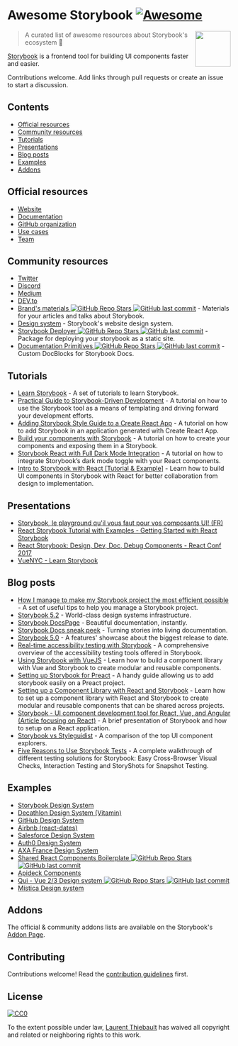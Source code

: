 # Awesome Storybook [![Awesome](https://awesome.re/badge.svg)](https://awesome.re)

[<img src="https://github.com/lauthieb/awesome-storybook/raw/master/storybook-logo.svg" align="right" width="80">](https://storybook.js.org)

> A curated list of awesome resources about Storybook's ecosystem :art:

[Storybook](https://storybook.js.org) is a frontend tool for building UI components faster and easier.

Contributions welcome. Add links through pull requests or create an issue to start a discussion.

## Contents

- [Official resources](#official-resources)
- [Community resources](#community-resources)
- [Tutorials](#tutorials)
- [Presentations](#presentations)
- [Blog posts](#blog-posts)
- [Examples](#examples)
- [Addons](#addons)

## Official resources

- [Website](https://storybook.js.org)
- [Documentation](https://storybook.js.org/docs/basics/introduction/)
- [GitHub organization](https://github.com/storybookjs)
- [Use cases](https://storybook.js.org/use-cases/)
- [Team](https://storybook.js.org/team/)

## Community resources

- [Twitter](https://twitter.com/storybookjs)
- [Discord](https://discordapp.com/invite/UUt2PJb)
- [Medium](https://medium.com/storybookjs)
- [DEV.to](https://dev.to/t/storybook)
- [Brand's materials ![GitHub Repo Stars](https://img.shields.io/github/stars/storybookjs/brand) ![GitHub last commit](https://img.shields.io/github/last-commit/storybookjs/brand)](https://github.com/storybookjs/brand) - Materials for your articles and talks about Storybook.
- [Design system](https://storybooks-official.netlify.com) - Storybook's website design system.
- [Storybook Deployer ![GitHub Repo Stars](https://img.shields.io/github/stars/storybookjs/storybook-deployer) ![GitHub last commit](https://img.shields.io/github/last-commit/storybookjs/storybook-deployer)](https://github.com/storybookjs/storybook-deployer) - Package for deploying your storybook as a static site.
- [Documentation Primitives ![GitHub Repo Stars](https://img.shields.io/github/stars/DAN-AKL/storybook-documentation-primitives) ![GitHub last commit](https://img.shields.io/github/last-commit/DAN-AKL/storybook-documentation-primitives)](https://github.com/DAN-AKL/storybook-documentation-primitives) - Custom DocBlocks for Storybook Docs.

## Tutorials

- [Learn Storybook](https://www.learnstorybook.com/) - A set of tutorials to learn Storybook.
- [Practical Guide to Storybook-Driven Development](https://dzone.com/articles/practical-guide-to-storybook-driven-development) - A tutorial on how to use the Storybook tool as a means of templating and driving forward your development efforts.
- [Adding Storybook Style Guide to a Create React App](https://www.youtube.com/watch?v=va-JzrmaiUM) - A tutorial on how to add Storybook in an application generated with Create React App.
- [Build your components with Storybook](https://www.youtube.com/watch?v=_jttw14T52o) - A tutorial on how to create your components and exposing them in a Storybook.
- [Storybook React with Full Dark Mode Integration](https://davidyeiser.com/tutorials/storybook-react-with-dark-mode) - A tutorial on how to integrate Storybook’s dark mode toggle with your React components.
- [Intro to Storybook with React [Tutorial & Example]](https://snipcart.com/blog/storybook-react-tutorial-example) - Learn how to build UI components in Storybook with React for better collaboration from design to implementation.

## Presentations

- [Storybook, le playground qu'il vous faut pour vos composants UI! (FR)](https://www.youtube.com/watch?v=zMpSwo03aKo)
- [React Storybook Tutorial with Examples - Getting Started with React Storybook](https://www.youtube.com/watch?v=E2c183LS4lA)
- [React Storybook: Design, Dev, Doc, Debug Components - React Conf 2017](https://www.youtube.com/watch?v=PF0Vi-iIyoo)
- [VueNYC - Learn Storybook](https://www.youtube.com/watch?v=XN398jfTwQI)

## Blog posts

- [How I manage to make my Storybook project the most efficient possible](https://dev.to/loicgoyet/how-i-manage-to-make-my-storybook-project-the-most-efficient-possible-2d8o) - A set of useful tips to help you manage a Storybook project.
- [Storybook 5.2](https://medium.com/storybookjs/storybook-5-2-794958b9b111) - World-class design systems infrastructure.
- [Storybook DocsPage](https://medium.com/storybookjs/storybook-docspage-e185bc3622bf) - Beautiful documentation, instantly.
- [Storybook Docs sneak peek](https://medium.com/storybookjs/storybook-docs-sneak-peak-5be78445094a) - Turning stories into living documentation.
- [Storybook 5.0](https://medium.com/storybookjs/storybook-5-0-db1d0f9c83b8) - A features' showcase about the biggest release to date.
- [Real-time accessibility testing with Storybook](https://medium.com/storybookjs/instant-accessibility-qa-linting-in-storybook-4a474b0f5347) - A comprehensive overview of the accessibility testing tools offered in Storybook.
- [Using Storybook with VueJS](https://auth0.com/blog/using-storybook-with-vuejs/) - Learn how to build a component library with Vue and Storybook to create modular and reusable components.
- [Setting up Storybook for Preact](https://www.iamdeveloper.com/posts/setting-up-storybook-for-preact-p5a/) - A handy guide allowing us to add storybook easily on a Preact project.
- [Setting up a Component Library with React and Storybook](https://auth0.com/blog/setting-up-a-component-library-with-react-and-storybook/) - Learn how to set up a component library with React and Storybook to create modular and reusable components that can be shared across projects.
- [Storybook - UI component development tool for React, Vue, and Angular (Article focusing on React)](https://dev.to/madhusudhansrinivas/storybook---ui-component-development-tool-for-react-vue-and-angular-article-focusing-on-react-29od) - A brief presentation of Storybook and how to setup on a React application.
- [Storybook vs Styleguidist](https://blog.hichroma.com/storybook-vs-styleguidist-2bd93d6dcc06) - A comparison of the top UI component explorers.
- [Five Reasons to Use Storybook Tests](https://spin.atomicobject.com/2017/11/20/storybook-tests-react/) - A complete walkthrough of different testing solutions for Storybook: Easy Cross-Browser Visual Checks, Interaction Testing and StoryShots for Snapshot Testing.

## Examples

- [Storybook Design System](https://storybooks-official.netlify.com)
- [Decathlon Design System (Vitamin)](https://decathlon.github.io/vitamin-web)
- [GitHub Design System](https://primer.github.io/storybook/)
- [Airbnb (react-dates)](https://airbnb.io/react-dates/)
- [Salesforce Design System](https://mashmatrix.github.io/react-lightning-design-system/)
- [Auth0 Design System](https://auth0-cosmos.now.sh/sandbox/)
- [AXA France Design System](https://axaguildev.github.io/react-toolkit/latest/storybook)
- [Shared React Components Boilerplate ![GitHub Repo Stars](https://img.shields.io/github/stars/shared-components/shared-react-components-example) ![GitHub last commit](https://img.shields.io/github/last-commit/shared-components/shared-react-components-example)](https://github.com/shared-components/shared-react-components-example)
- [Apideck Components](https://www.apideck.design/)
- [Qui - Vue 2/3 Design system ![GitHub Repo Stars](https://img.shields.io/github/stars/Qvant-lab/qui-max) ![GitHub last commit](https://img.shields.io/github/last-commit/Qvant-lab/qui-max)](https://github.com/Qvant-lab/qui-max)
- [Mística Design system](https://mistica-web.vercel.app/?path=/story/welcome-welcome--mistica)

## Addons

The official & community addons lists are available on the Storybook's [Addon Page](https://storybook.js.org/addons/).

## Contributing

Contributions welcome! Read the [contribution guidelines](CONTRIBUTING.md) first.

## License

[![CC0](http://mirrors.creativecommons.org/presskit/buttons/88x31/svg/cc-zero.svg)](https://creativecommons.org/publicdomain/zero/1.0/)

To the extent possible under law, [Laurent Thiebault](https://lauthieb.github.io) has waived all copyright and related or neighboring rights to this work.
